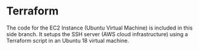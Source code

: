 # Terraform
The code for the EC2 Instance (Ubuntu Virtual Machine) is included in this side branch. It setups the SSH server (AWS cloud infrastructure) using a Terraform script in an Ubuntu 18 virtual machine. 
